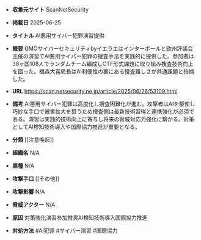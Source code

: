 - **収集元サイト**
ScanNetSecurity

- **掲載日**
2025-06-25

- **タイトル**
AI悪用サイバー犯罪演習提供

- **概要**
GMOサイバーセキュリティbyイエラエはインターポールと欧州評議会主催の演習でAI悪用サイバー犯罪の捜査手法を実践的に提供した。参加者は38ヶ国108人でランダムチーム編成しCTF形式課題に取り組み捜査技術向上を図った。福森大喜局長はAI利便性の裏にある捜査難しさが共通課題と指摘した。

- **URL**
https://scan.netsecurity.ne.jp/article/2025/06/26/53109.html

- **備考**
AI悪用サイバー犯罪は高度化し捜査困難化が進む。攻撃者はAIを駆使し巧妙な手口で被害拡大を狙うため捜査側は最新技術習得と連携強化が必須である。演習は実践的技術向上に寄与し将来の脅威対応力強化に繋がる。対策としてAI検知技術導入や国際協力推進が重要となる。

- **分類**
[[注意喚起]]

- **組織名**
N/A

- **業種**
N/A

- **攻撃手口**
[[その他]]

- **攻撃影響**
N/A

- **脅威アクター**
N/A

- **原因**
対策強化演習参加推奨AI検知技術導入国際協力推進

- **対処方法**
#AI犯罪 #サイバー演習 #国際協力
